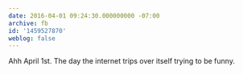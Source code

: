 ```yaml
---
date: 2016-04-01 09:24:30.000000000 -07:00
archive: fb
id: '1459527870'
weblog: false
---
```


Ahh April 1st. The day the internet trips over itself trying to be funny.

